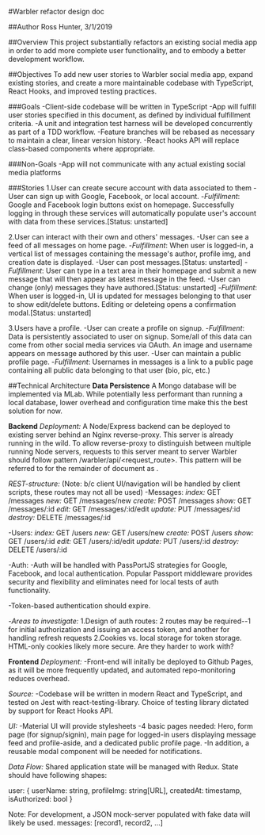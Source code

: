 #Warbler refactor design doc

##Author
Ross Hunter, 3/1/2019

##Overview
This project substantially refactors an existing social media app in order to add more complete user functionality, and to embody a better development workflow.

##Objectives
To add new user stories to Warbler social media app, expand existing stories, and create a more maintainable codebase with TypeScript, React Hooks, and improved testing practices.

###Goals
-Client-side codebase will be written in TypeScript
-App will fulfill user stories specified in this document, as defined by individual fulfillment criteria.
-A unit and integration test harness will be developed concurrently as part of a TDD workflow.
-Feature branches will be rebased as necessary to maintain a clear, linear version history.
-React hooks API will replace class-based components where appropriate.

###Non-Goals
-App will not communicate with any actual existing social media platforms

###Stories
1.User can create secure account with data associated to them
   -User can sign up with Google, Facebook, or local account.
   -_Fulfillment_: Google and Facebook login buttons exist on homepage.  Successfully logging in through these services will automatically populate user's account with data from these services.[Status: unstarted]

2.User can interact with their own and others' messages.
   -User can see a feed of all messages on home page.
   -_Fulfillment_: When user is logged-in, a vertical list of messages containing the message's author, profile img, and creation date is displayed.
   -User can post messages.[Status: unstarted]
   -_Fulfillment_: User can type in a text area in their homepage and submit a new message that will then appear as latest message in the feed.
   -User can change (only) messages they have authored.[Status: unstarted]
   -_Fulfillment_: When user is logged-in, UI is updated for messages belonging to that user to show edit/delete buttons.  Editing or deleteing opens a confirmation modal.[Status: unstarted]

3.Users have a profile.
   -User can create a profile on signup.
   -_Fulfillment_: Data is persistently associated to user on signup.  Some/all of this data can come from other social media services via OAuth.  An image and username appears on message authored by this user.
   -User can maintain a public profile page.
   -_Fulfillment_:  Usernames in messages is a link to a public page containing all public data belonging to that user (bio, pic, etc.)

##Technical Architecture
**Data Persistence**
   A Mongo database will be implemented via MLab.  While potentially less performant than running a local database, lower overhead and configuration time make this the best solution for now.

**Backend**
   _Deployment:_
   A Node/Express backend can be deployed to existing server behind an Nginx reverse-proxy.  This server is already running in the wild.  To allow reverse-proxy to distinguish between multiple running Node servers, requests to this server meant to server Warbler should follow pattern <domain>/warbler/api/<request_route>.  This pattern will be referred to for the remainder of document as <endpoint>.

_REST-structure:_ (Note: b/c client UI/navigation will be handled by client scripts, these routes may not all be used)
-Messages:
   _index:_ GET <endpoint>/messages
   _new:_ GET <endpoint>/messages/new
   _create:_ POST <endpoint>/messages
   _show:_ GET <endpoint>/messages/:id
   _edit:_ GET <endpoint>/messages/:id/edit
   _update:_ PUT <endpoint>/messages/:id
   _destroy:_ DELETE <endpoint>/messages/:id

-Users:
   _index:_ GET <endpoint>/users
   _new:_ GET <endpoint>/users/new
   _create:_ POST <endpoint>/users
   _show:_ GET <endpoint>/users/:id
   _edit:_ GET <endpoint>/users/:id/edit
   _update:_ PUT <endpoint>/users/:id
   _destroy:_ DELETE <endpoint>/users/:id

-Auth:
   -Auth will be handled with PassPortJS strategies for Google, Facebook, and local authentication.  Popular Passport middleware provides security and flexibility and eliminates need for local tests of auth functionality.

   -Token-based authentication should expire.

   -_Areas to investigate:_
      1.Design of auth routes: 2 routes may be required--1 for initial authorization and issuing an access token, and another for handling refresh requests
      2.Cookies vs. local storage for token storage.  HTML-only cookies likely more secure.  Are they harder to work with?

**Frontend**
_Deployment:_
   -Front-end will initally be deployed to Github Pages, as it will be more frequently updated, and automated repo-monitoring reduces overhead.

_Source:_
   -Codebase will be written in modern React and TypeScript, and tested on Jest with react-testing-library.  Choice of testing library dictated by support for React Hooks API.

_UI:_
   -Material UI will provide stylesheets
   -4 basic pages needed: Hero, form page (for signup/signin), main page for logged-in users displaying message feed and profile-aside, and a dedicated public profile page.
   -In addition, a reusable modal component will be needed for notifications.

_Data Flow:_
Shared application state will be managed with Redux.  State should have following shapes:

user: {
   userName: string,
   profileImg: string[URL],
   createdAt: timestamp,
   isAuthorized: bool
}

Note: For development, a JSON mock-server populated with fake data will likely be used.
messages: [record1, record2, ...]


